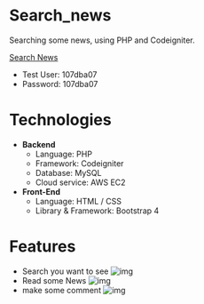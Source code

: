 # Search_news
Searching some news, using PHP and Codeigniter.

[Search News](http://php.wuhsun.com "Title")

* Test User: 107dba07
* Password: 107dba07

# Technologies

* **Backend**
  * Language: PHP
  * Framework: Codeigniter
  * Database: MySQL
  * Cloud service: AWS EC2
* **Front-End**
  * Language: HTML / CSS
  * Library & Framework: Bootstrap 4

# Features
* Search you want to see
![img](https://i.imgur.com/QaGgFFA.png)
* Read some News
![img](https://i.imgur.com/9qGsoY2.png)
* make some comment
![img](https://i.imgur.com/iDXgRzl.png)
